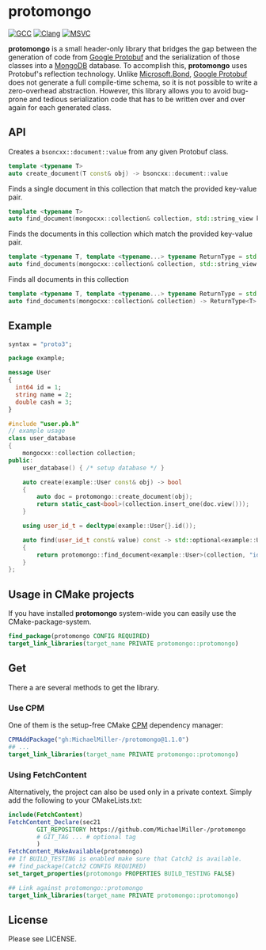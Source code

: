 # protomongo

[![GCC](https://github.com/MichaelMiller-/protomongo/actions/workflows/gcc.yml/badge.svg)](https://github.com/MichaelMiller-/protomongo/actions/workflows/gcc.yml)
[![Clang](https://github.com/MichaelMiller-/protomongo/actions/workflows/clang.yml/badge.svg)](https://github.com/MichaelMiller-/protomongo/actions/workflows/clang.yml)
[![MSVC](https://github.com/MichaelMiller-/protomongo/actions/workflows/msvc.yml/badge.svg)](https://github.com/MichaelMiller-/protomongo/actions/workflows/msvc.yml)

**protomongo** is a small header-only library that bridges the gap between the generation of code from [Google Protobuf](https://protobuf.dev) and the serialization of those classes into a [MongoDB](https://www.mongodb.com) database. To accomplish this, **protomongo** uses Protobuf's reflection technology. Unlike [Microsoft.Bond](https://microsoft.github.io/bond), [Google Protobuf](https://protobuf.dev) does not generate a full compile-time schema, so it is not possible to write a zero-overhead abstraction. However, this library allows you to avoid bug-prone and tedious serialization code that has to be written over and over again for each generated class.

## API
Creates a ```bsoncxx::document::value``` from any given Protobuf class.
```cpp
template <typename T>
auto create_document(T const& obj) -> bsoncxx::document::value
```

Finds a single document in this collection that match the provided key-value pair.
```cpp
template <typename T>
auto find_document(mongocxx::collection& collection, std::string_view key, auto const& value) -> std::optional<T>
```

Finds the documents in this collection which match the provided key-value pair.
```cpp
template <typename T, template <typename...> typename ReturnType = std::vector>
auto find_documents(mongocxx::collection& collection, std::string_view key, auto const& value) -> ReturnType<T>
```

Finds all documents in this collection
```cpp
template <typename T, template <typename...> typename ReturnType = std::vector>
auto find_documents(mongocxx::collection& collection) -> ReturnType<T>
```

## Example
```protobuf
syntax = "proto3";

package example;

message User
{
  int64 id = 1;
  string name = 2;
  double cash = 3;
}
```

```cpp
#include "user.pb.h"
// example usage
class user_database
{
    mongocxx::collection collection;    
public:
    user_database() { /* setup database */ }

    auto create(example::User const& obj) -> bool
    {
        auto doc = protomongo::create_document(obj);
        return static_cast<bool>(collection.insert_one(doc.view()));
    }

    using user_id_t = decltype(example::User{}.id());

    auto find(user_id_t const& value) const -> std::optional<example::User>
    {
        return protomongo::find_document<example::User>(collection, "id", value);
    }
};
```

## Usage in CMake projects
If you have installed **protomongo** system-wide you can easily use the CMake-package-system.
```cmake
find_package(protomongo CONFIG REQUIRED)
target_link_libraries(target_name PRIVATE protomongo::protomongo)
```

## Get
There a are several methods to get the library.

### Use CPM
One of them is the setup-free CMake [CPM](https://github.com/cpm-cmake/CPM.cmake) dependency manager:
```cmake
CPMAddPackage("gh:MichaelMiller-/protomongo@1.1.0")
## ...
target_link_libraries(target_name PRIVATE protomongo::protomongo)
```

### Using FetchContent
Alternatively, the project can also be used only in a private context. Simply add the following to your CMakeLists.txt:
```cmake
include(FetchContent)
FetchContent_Declare(sec21
        GIT_REPOSITORY https://github.com/MichaelMiller-/protomongo
        # GIT_TAG ... # optional tag
        )
FetchContent_MakeAvailable(protomongo)
## If BUILD_TESTING is enabled make sure that Catch2 is available.
## find_package(Catch2 CONFIG REQUIRED)
set_target_properties(protomongo PROPERTIES BUILD_TESTING FALSE)

## Link against protomongo::protomongo
target_link_libraries(target_name PRIVATE protomongo::protomongo)
```


## License
Please see LICENSE.